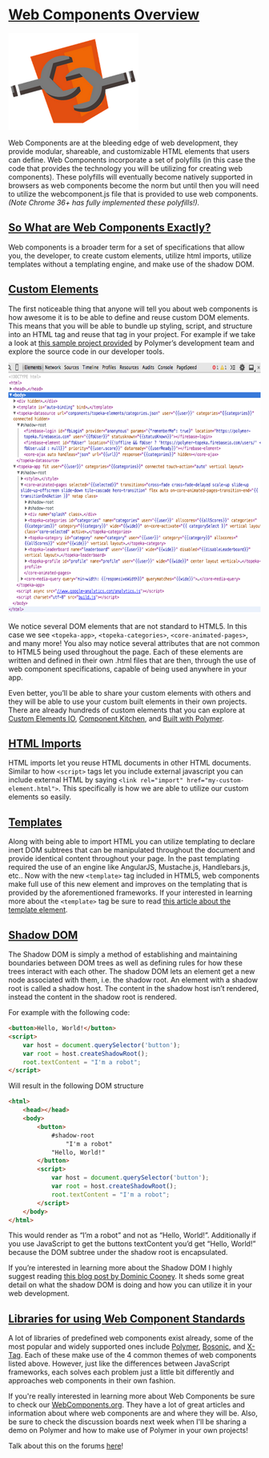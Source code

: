 <h1><u>Web Components Overview</u></h1>

<img src="/images/web-components-1.png" width="260" height="194">

Web Components are at the bleeding edge of web development, they provide
modular, shareable, and customizable HTML elements that users can define. Web
Components incorporate a set of polyfills (in this case the code that provides
the technology you will be utilizing for creating web components). These
polyfills will eventually become natively supported in browsers as web
components become the norm but until then you will need to utilize the
webcomponent.js file that is provided to use web components. <i>(Note Chrome
36+ has fully implemented these polyfills!).</i>

<h2><u>So What are Web Components Exactly?</u></h2>

Web components is a broader term for a set of specifications that allow you,
the developer, to create custom elements, utilize html imports, utilize
templates without a templating engine, and make use of the shadow DOM.

<h2><u>Custom Elements</u></h2>

The first noticeable thing that anyone will tell you about web components is
how awesome it is to be able to define and reuse custom DOM elements. This
means that you will be able to bundle up styling, script, and structure into an
HTML tag and reuse that tag in your project. For example if we take a look at
[this sample project provided][1] by Polymer’s development team and explore the
source code in our developer tools.

<img src="/images/web-components-2.png" width="675" height="500">

We notice several DOM elements that are not standard to HTML5. In this case we
see `<topeka-app>`, `<topeka-categories>`, `<core-animated-pages>`, and many
more! You also may notice several attributes that are not common to HTML5 being
used throughout the page. Each of these elements are written and defined in
their own .html files that are then, through the use of web component
specifications, capable of being used anywhere in your app.

Even better, you’ll be able to share your custom elements with others and they
will be able to use your custom built elements in their own projects. There are
already hundreds of custom elements that you can explore at [Custom Elements
IO][2], [Component Kitchen][3], and [Built with Polymer][4].

<h2><u>HTML Imports</u></h2>

HTML imports let you reuse HTML documents in other HTML documents. Similar to
how `<script>` tags let you include external javascript you can include
external HTML by saying `<link rel="import" href="my-custom-element.html">`.
This specifically is how we are able to utilize our custom elements so easily.

<h2><u>Templates</u></h2>

Along with being able to import HTML you can utilize templating to declare
inert DOM subtrees that can be manipulated throughout the document and provide
identical content throughout your page. In the past templating required the use
of an engine like AngularJS, Mustache.js, Handlebars.js, etc.. Now with the new
`<template>` tag included in HTML5, web components make full use of this new
element and improves on the templating that is provided by the aforementioned
frameworks. If your interested in learning more about the `<template>` tag be
sure to read [this article about the template element][5].

<h2><u>Shadow DOM</u></h2>

The Shadow DOM is simply a method of establishing and maintaining boundaries
between DOM trees as well as defining rules for how these trees interact with
each other. The shadow DOM lets an element get a new node associated with them,
i.e. the shadow root. An element with a shadow root is called a shadow host.
The content in the shadow host isn’t rendered, instead the content in the
shadow root is rendered.

For example with the following code:
```html
<button>Hello, World!</button>
<script>
    var host = document.querySelector('button');
    var root = host.createShadowRoot();
    root.textContent = "I'm a robot";
</script>
```
Will result in the following DOM structure
```html
<html>
    <head></head>
    <body>
        <button>
            #shadow-root
                "I'm a robot"
            "Hello, World!"
        </button>
        <script>
            var host = document.querySelector('button');
            var root = host.createShadowRoot();
            root.textContent = "I'm a robot";
        </script>
    </body>
</html>
```

This would render as “I’m a robot” and not as “Hello, World!”. Additionally if
you use JavaScript to get the buttons textContent you’d get “Hello, World!”
because the DOM subtree under the shadow root is encapsulated.

If you’re interested in learning more about the Shadow DOM I highly suggest
reading [this blog post by Dominic Cooney][6]. It sheds some great detail on
what the shadow DOM is doing and how you can utilize it in your web
development.

<h2><u>Libraries for using Web Component Standards</u></h2>

A lot of libraries of predefined web components exist already, some of the most
popular and widely supported ones include [Polymer][7], [Bosonic][8], and
[X-Tag][9]. Each of these make use of the 4 common themes of web components
listed above. However, just like the differences between JavaScript frameworks,
each solves each problem just a little bit differently and approaches web
components in their own fashion.

If you're really interested in learning more about Web Components be sure to
check our [WebComponents.org][10]. They have a lot of great articles and
information about where web components are and where they will be. Also, be
sure to check the discussion boards next week when I'll be sharing a demo on
Polymer and how to make use of Polymer in your own projects!

Talk about this on the forums [here][11]!

[1]: https://polymer-topeka.appspot.com/
[2]: http://customelements.io/
[3]: http://component.kitchen/components
[4]: http://builtwithpolymer.org/elements/
[5]: http://webcomponents.org/articles/introduction-to-template-element/
[6]: http://www.html5rocks.com/en/tutorials/webcomponents/shadowdom/
[7]: https://www.polymer-project.org/
[8]: http://bosonic.github.io/
[9]: http://x-tags.org/
[10]: http://webcomponents.org/
[11]: http://discussions.udacity.com/t/web-components-the-bleeding-edge-of-web-development-mar-15/13734
